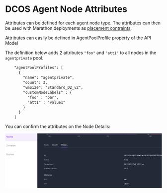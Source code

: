 # DCOS Agent Node Attributes

Attributes can be defined for each agent node type.
The attributes can then be used with Marathon deployments as [placement contraints](https://mesosphere.github.io/marathon/docs/constraints.html).

Attributes can easily be defined in AgentPoolProfile property of the API Model

The definition below adds 2 attributes `"foo"` and `"att1"` to all nodes in the `agentprivate` pool. 

```
    "agentPoolProfiles": [
      {
        "name": "agentprivate",
        "count": 3,
        "vmSize": "Standard_D2_v2",
        "customNodeLabels" : {
          "foo" : "bar",
          "att1" : "value1"
        } 
      }
    ]
```

You can confirm the attributes on the Node Details:
 
![Node UI Details](images/dcosattributes.png)
